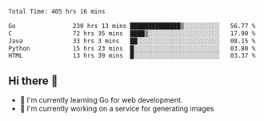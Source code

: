 <!--START_SECTION:waka-->

```txt
Total Time: 405 hrs 16 mins

Go                230 hrs 13 mins ██████████████▒░░░░░░░░░░   56.77 %
C                 72 hrs 35 mins  ████▒░░░░░░░░░░░░░░░░░░░░   17.90 %
Java              33 hrs 3 mins   ██░░░░░░░░░░░░░░░░░░░░░░░   08.15 %
Python            15 hrs 23 mins  █░░░░░░░░░░░░░░░░░░░░░░░░   03.80 %
HTML              13 hrs 39 mins  █░░░░░░░░░░░░░░░░░░░░░░░░   03.37 %
```

<!--END_SECTION:waka-->

## Hi there 👋
- 🌱 I'm currently learning Go for web development.
- 🔭 I'm currently working on a service for generating images 

<!--
**prorok210/prorok210** is a ✨ _special_ ✨ repository because its `README.md` (this file) appears on your GitHub profile.

Here are some ideas to get you started:

- 🔭 I’m currently working on ...
- 🌱 I’m currently learning ...
- 👯 I’m looking to collaborate on ...
- 🤔 I’m looking for help with ...
- 💬 Ask me about ...
- 📫 How to reach me: ...
- 😄 Pronouns: ...
- ⚡ Fun fact: ...
-->
